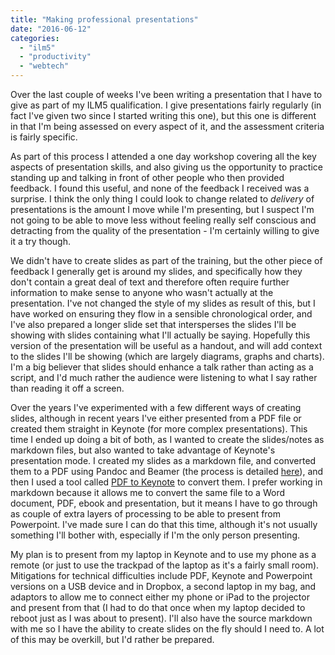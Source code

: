 ```yaml
---
title: "Making professional presentations"
date: "2016-06-12"
categories: 
  - "ilm5"
  - "productivity"
  - "webtech"
---
```


Over the last couple of weeks I've been writing a presentation that I have to give as part of my ILM5 qualification. I give presentations fairly regularly (in fact I've given two since I started writing this one), but this one is different in that I'm being assessed on every aspect of it, and the assessment criteria is fairly specific.

As part of this process I attended a one day workshop covering all the key aspects of presentation skills, and also giving us the opportunity to practice standing up and talking in front of other people who then provided feedback. I found this useful, and none of the feedback I received was a surprise. I think the only thing I could look to change related to _delivery_ of presentations is the amount I move while I'm presenting, but I suspect I'm not going to be able to move less without feeling really self conscious and detracting from the quality of the presentation - I'm certainly willing to give it a try though.

We didn't have to create slides as part of the training, but the other piece of feedback I generally get is around my slides, and specifically how they don't contain a great deal of text and therefore often require further information to make sense to anyone who wasn't actually at the presentation. I've not changed the style of my slides as result of this, but I have worked on ensuring they flow in a sensible chronological order, and I've also prepared a longer slide set that intersperses the slides I'll be showing with slides containing what I'll actually be saying. Hopefully this version of the presentation will be useful as a handout, and will add context to the slides I'll be showing (which are largely diagrams, graphs and charts). I'm a big believer that slides should enhance a talk rather than acting as a script, and I'd much rather the audience were listening to what I say rather than reading it off a screen.

Over the years I've experimented with a few different ways of creating slides, although in recent years I've either presented from a PDF file or created them straight in Keynote (for more complex presentations). This time I ended up doing a bit of both, as I wanted to create the slides/notes as markdown files, but also wanted to take advantage of Keynote's presentation mode. I created my slides as a markdown file, and converted them to a PDF using Pandoc and Beamer (the process is detailed [here](http://teknostatik.co.uk/2016/06/07/an-updated-guide-to-using-pandoc-for-document-conversion/)), and then I used a tool called [PDF to Keynote](https://www.cs.hmc.edu/~oneill/freesoftware/pdftokeynote.html) to convert them. I prefer working in markdown because it allows me to convert the same file to a Word document, PDF, ebook and presentation, but it means I have to go through as couple of extra layers of processing to be able to present from Powerpoint. I've made sure I can do that this time, although it's not usually something I'll bother with, especially if I'm the only person presenting.

My plan is to present from my laptop in Keynote and to use my phone as a remote (or just to use the trackpad of the laptop as it's a fairly small room). Mitigations for technical difficulties include PDF, Keynote and Powerpoint versions on a USB device and in Dropbox, a second laptop in my bag, and adaptors to allow me to connect either my phone or iPad to the projector and present from that (I had to do that once when my laptop decided to reboot just as I was about to present). I'll also have the source markdown with me so I have the ability to create slides on the fly should I need to. A lot of this may be overkill, but I'd rather be prepared.
